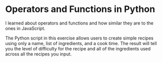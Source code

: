 # Operators and Functions in Python

I learned about operators and functions and how similar they are to the ones in JavaScript. 

The Python script in this exercise allows users to create simple recipes using only a name, list of ingredients, and a cook time. The result will tell you the level of difficulty for the recipe and all of the ingredients used across all the recipes you input.